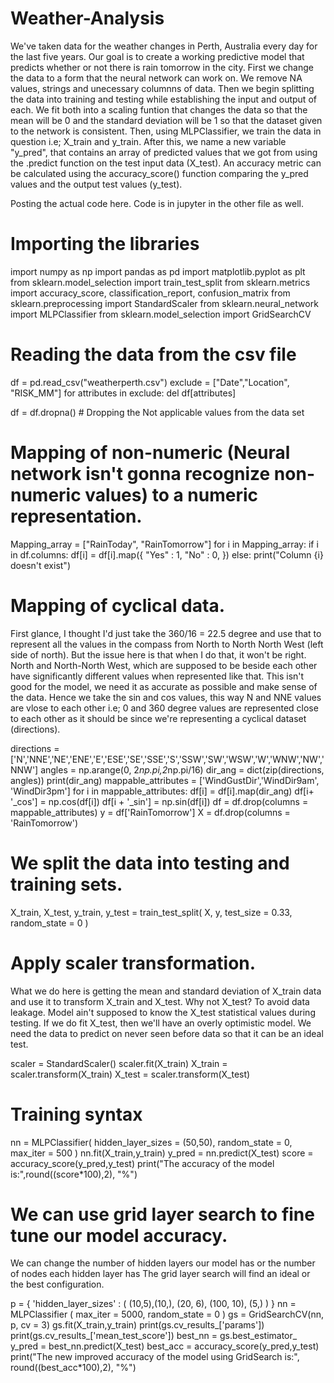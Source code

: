 # Weather-Analysis
We've taken data for the weather changes in Perth, Australia every day for the last five years. Our goal is to create a working predictive model that predicts whether or not there is rain tomorrow in the city. First we change the data to a form that the neural network can work on. We remove NA values, strings and unecessary columnns of data. Then we begin splitting the data into training and testing while establishing the input and output of each. We fit both into a scaling funtion that changes the data so that the mean will be 0 and the standard deviation will be 1 so that the dataset given to the network is consistent. Then, using MLPClassifier, we train the data in question i.e; X_train and y_train. After this, we name a new variable "y_pred", that contains an array of predicted values that we got from using the .predict function on the test input data (X_test). An accuracy metric can be calculated using the accuracy_score() function comparing the y_pred values and the output test values (y_test).

Posting the actual code here. Code is in jupyter in the other file as well.

# Importing the libraries

import numpy as np
import pandas as pd
import matplotlib.pyplot as plt
from sklearn.model_selection import train_test_split
from sklearn.metrics import accuracy_score, classification_report, confusion_matrix
from sklearn.preprocessing import StandardScaler
from sklearn.neural_network import MLPClassifier
from sklearn.model_selection import GridSearchCV

# Reading the data from the csv file

df = pd.read_csv("weatherperth.csv")
exclude = ["Date","Location", "RISK_MM"]
for attributes in exclude:
    del df[attributes]

df = df.dropna()  # Dropping the Not applicable values from the data set

# Mapping of non-numeric (Neural network isn't gonna recognize non-numeric values) to a numeric representation.

Mapping_array = ["RainToday", "RainTomorrow"]
for i in Mapping_array:
    if i in df.columns:
        df[i] = df[i].map({
        "Yes" : 1,
        "No" : 0,
    })
    else: print("Column {i} doesn't exist")

# Mapping of cyclical data. 
First glance, I thought I'd just take the 360/16 = 22.5 degree and use that to represent all the values in the 
compass from North to North North West (left side of north). But the issue here is that when I do that, it won't be right. North and North-North West, 
which are supposed to be beside each other have significantly different values when represented like that. This isn't good for the model, we need it
as accurate as possible and make sense of the data. Hence we take the sin and cos values, this way N and NNE values are vlose to each other
i.e; 0 and 360 degree values are represented close to each other as it should be since we're representing a cyclical dataset (directions).

directions = ['N','NNE','NE','ENE','E','ESE','SE','SSE','S','SSW','SW','WSW','W','WNW','NW','NNW']
angles = np.arange(0, 2*np.pi,2*np.pi/16)
dir_ang = dict(zip(directions, angles))
print(dir_ang)
mappable_attributes = ['WindGustDir','WindDir9am', 'WindDir3pm']
for i in mappable_attributes:
    df[i] = df[i].map(dir_ang)
    df[i+ '_cos'] = np.cos(df[i])
    df[i + '_sin'] = np.sin(df[i])
df = df.drop(columns = mappable_attributes)
y = df['RainTomorrow']
X = df.drop(columns = 'RainTomorrow')
# We split the data into testing and training sets.
X_train, X_test, y_train, y_test = train_test_split(
    X,
    y,
    test_size = 0.33,
    random_state = 0
    )

# Apply scaler transformation.
What we do here is getting the mean and standard deviation of X_train data and use it to transform X_train and X_test.
Why not X_test? To avoid data leakage. Model ain't supposed to know the X_test statistical values during testing. If we do fit X_test, then we'll
have an overly optimistic model. We need the data to predict on never seen before data so that it can be an ideal test.

scaler = StandardScaler()
scaler.fit(X_train)
X_train = scaler.transform(X_train)
X_test = scaler.transform(X_test)

# Training syntax

nn = MLPClassifier(
    hidden_layer_sizes = (50,50),
    random_state = 0,
    max_iter = 500
)
nn.fit(X_train,y_train)
y_pred = nn.predict(X_test)
score = accuracy_score(y_pred,y_test)
print("The accuracy of the model is:",round((score*100),2), "%")

# We can use grid layer search to fine tune our model accuracy. 
We can change the number of hidden layers our model has or the number of nodes each hidden layer has
The grid layer search will find an ideal or the best configuration.

p = {
 'hidden_layer_sizes' : (
     (10,5),(10,), (20, 6), (100, 10), (5,)
 )
}
nn = MLPClassifier (
    max_iter = 5000,
    random_state = 0
)
gs = GridSearchCV(nn, p, cv = 3)
gs.fit(X_train,y_train)
print(gs.cv_results_['params'])
print(gs.cv_results_['mean_test_score'])
best_nn = gs.best_estimator_
y_pred = best_nn.predict(X_test)
best_acc = accuracy_score(y_pred,y_test)
print("The new improved accuracy of the model using GridSearch is:", round((best_acc*100),2), "%")
